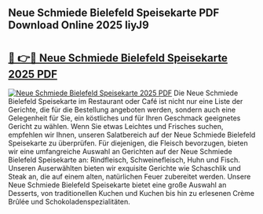 ## Neue Schmiede Bielefeld Speisekarte PDF Download Online 2025 IiyJ9

# <h2><a href="http://gcdt8ui.nevu.top/?p=Neue+Schmiede+Bielefeld+Speisekarte">🔗 👉🔴 Neue Schmiede Bielefeld Speisekarte 2025 PDF</a></h2>

[![Neue Schmiede Bielefeld Speisekarte 2025 PDF](https://i.imgur.com/dBaPXMq.png)](http://gcdt8ui.nevu.top/?p=Neue+Schmiede+Bielefeld+Speisekarte)
Die Neue Schmiede Bielefeld Speisekarte im Restaurant oder Café ist nicht nur eine Liste der Gerichte, die für die Bestellung angeboten werden, sondern auch eine Gelegenheit für Sie, ein köstliches und für Ihren Geschmack geeignetes Gericht zu wählen. Wenn Sie etwas Leichtes und Frisches suchen, empfehlen wir Ihnen, unseren Salatbereich auf der Neue Schmiede Bielefeld Speisekarte zu überprüfen. Für diejenigen, die Fleisch bevorzugen, bieten wir eine umfangreiche Auswahl an Gerichten auf der Neue Schmiede Bielefeld Speisekarte an: Rindfleisch, Schweinefleisch, Huhn und Fisch. Unseren Auserwählten bieten wir exquisite Gerichte wie Schaschlik und Steak an, die auf einem alten, natürlichen Feuer zubereitet werden. Unsere Neue Schmiede Bielefeld Speisekarte bietet eine große Auswahl an Desserts, von traditionellen Kuchen und Kuchen bis hin zu erlesenen Crème Brûlée und Schokoladenspezialitäten.
